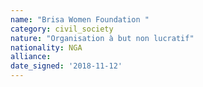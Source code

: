 ```yaml
---
name: "Brisa Women Foundation "
category: civil_society
nature: "Organisation à but non lucratif"
nationality: NGA
alliance: 
date_signed: '2018-11-12'
---
```

    